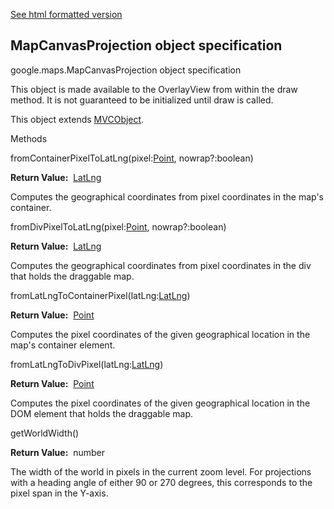 [See html formatted version](https://huasofoundries.github.io/google-maps-documentation/MapCanvasProjection.html)


MapCanvasProjection object specification
----------------------------------------

google.maps.MapCanvasProjection object specification

This object is made available to the OverlayView from within the draw method. It is not guaranteed to be initialized until draw is called.

This object extends [MVCObject](https://github.com/amenadiel/google-maps-documentation/blob/master/docs/MVCObject.md).

Methods

fromContainerPixelToLatLng(pixel:[Point](https://github.com/amenadiel/google-maps-documentation/blob/master/docs/Point.md), nowrap?:boolean)

**Return Value:**  [LatLng](https://github.com/amenadiel/google-maps-documentation/blob/master/docs/LatLng.md)

Computes the geographical coordinates from pixel coordinates in the map's container.

fromDivPixelToLatLng(pixel:[Point](https://github.com/amenadiel/google-maps-documentation/blob/master/docs/Point.md), nowrap?:boolean)

**Return Value:**  [LatLng](https://github.com/amenadiel/google-maps-documentation/blob/master/docs/LatLng.md)

Computes the geographical coordinates from pixel coordinates in the div that holds the draggable map.

fromLatLngToContainerPixel(latLng:[LatLng](https://github.com/amenadiel/google-maps-documentation/blob/master/docs/LatLng.md))

**Return Value:**  [Point](https://github.com/amenadiel/google-maps-documentation/blob/master/docs/Point.md)

Computes the pixel coordinates of the given geographical location in the map's container element.

fromLatLngToDivPixel(latLng:[LatLng](https://github.com/amenadiel/google-maps-documentation/blob/master/docs/LatLng.md))

**Return Value:**  [Point](https://github.com/amenadiel/google-maps-documentation/blob/master/docs/Point.md)

Computes the pixel coordinates of the given geographical location in the DOM element that holds the draggable map.

getWorldWidth()

**Return Value:**  number

The width of the world in pixels in the current zoom level. For projections with a heading angle of either 90 or 270 degrees, this corresponds to the pixel span in the Y-axis.